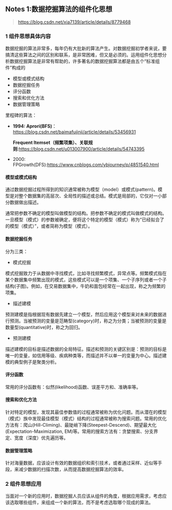 ## Notes 1:数据挖掘算法的组件化思想

> https://blog.csdn.net/xia7139/article/details/8779468


### 1 组件思想具体内容

数据挖掘的算法非常多，每年仍有大批新的算法产生。对数据挖掘初学者来说，要搞清这些算法之间的区别和联系，是非常困难，但又是必须的。运用组件化思想分析数据挖掘算法是非常有帮助的，许多著名的数据挖掘算法都是由五个“标准组件”构成的

* 模型或模式结构
* 数据挖掘任务
* 评分函数
* 搜索和优化方法
* 数据管理策略

里程碑的算法：

* **1994: Aprori(BFS)**：https://blog.csdn.net/baimafujinji/article/details/53456931

    **Frequent Itemset（频繁项集）、关联规则**:https://blog.csdn.net/u013007900/article/details/54743395

* 2000: FPGrowth(DFS):https://www.cnblogs.com/ybjourney/p/4851540.html

#### 模型或模式结构

通过数据挖掘过程所得到的知识通常被称为模型（model）或模式(pattern)。模型是对整个数据集的高层次、全局性的描述或总结。模式是局部的，它仅对一小部分数据做出描述。

通常把参数不确定的模型叫做模型的结构。把参数不确定的模式叫做模式的结构。一旦模型（模式）的参数被确定，便将这个特定的模型（模式）称为“已经拟合了的模型（模式）”，或者简称为模型（模式）。

#### 数据挖掘任务

分为三类：

* 模式挖掘

模式挖掘致力于从数据中寻找模式，比如寻找频繁模式，异常点等。频繁模式指在某个数据集中频繁出现的模式，这些模式可以是一个项集、一个子序列或者一个子结构(子图)。例如，在交易数据集中，牛奶和面包经常在一起出现，称之为频繁的项集。

* 描述建模

预测建模是指根据现有数据先建立一个模型，然后应用这个模型来对未来的数据进行预测。当被预测的变量是范畴型(category)时，称之为分类；当被预测的变量是数量型(quantitative)时，称之为回归。


* 预测建模

描述建模的目标是描述数据的全局特征。描述和预测的关键区别是：预测的目标是唯一的变量，如信用等级、疾病种类等，而描述并不以单一的变量为中心。描述建模的典型例子是聚类分析。

#### 评分函数

常用的评分函数有：似然(likelihood)函数、误差平方和、准确率等。

#### 搜索和优化方法

针对特定的模型，发现其最佳参数值的过程通常被称为优化问题。而从潜在的模型（模式）族中发现最佳模型（模式）结构的过程通常被称为搜索问题。常用的优化方法有：爬山(Hill-Climing)、最陡峭下降(Steepest-Descend)、期望最大化(Expectation-Maximization, EM)等。常用的搜索方法有：贪婪搜索、分支界定、宽度（深度）优先遍历等。

#### 数据管理策略

针对海量数据，应该设计有效的数据组织和索引技术，或者通过采样、近似等手段，来减少数据的扫描次数，从而提高数据挖掘算法的效率。

### 2 组件思想应用

当面对一个新的应用时，数据挖掘人员应该从组件的角度，根据应用需求，考虑应该选取哪些组件，来组成一个新的算法，而不是考虑选取哪个现成的算法。







